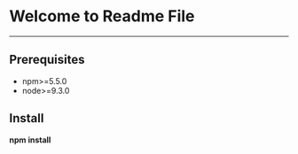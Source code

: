 # Welcome to Readme File
---

## Prerequisites
* npm>=5.5.0
* node>=9.3.0

## Install
**npm install**


